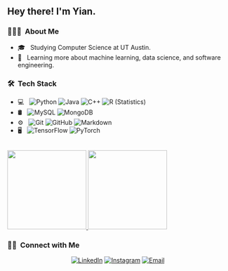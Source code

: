 <h2> Hey there! I'm Yian.</h2>

<h3> 👨🏻‍💻 &nbsp;About Me </h3>

- 🎓 &nbsp; Studying Computer Science at UT Austin.
- 🌱 &nbsp; Learning more about machine learning, data science, and software engineering.

<h3> 🛠 &nbsp;Tech Stack</h3>

- 💻 &nbsp;
  ![Python](https://img.shields.io/badge/-Python-333333?style=flat&logo=python)
  ![Java](https://img.shields.io/badge/-Java-333333?style=flat&logo=Java&logoColor=007396)
  ![C++](https://img.shields.io/badge/-C++-333333?style=flat&logo=C%2B%2B&logoColor=00599C)
  ![R (Statistics)](https://img.shields.io/badge/-R-333333?style=flat&logo=R&logoColor=276DC3)
- 🛢 &nbsp;
  ![MySQL](https://img.shields.io/badge/-MySQL-333333?style=flat&logo=mysql)
  ![MongoDB](https://img.shields.io/badge/-MongoDB-333333?style=flat&logo=mongodb)
- ⚙️ &nbsp;
  ![Git](https://img.shields.io/badge/-Git-333333?style=flat&logo=git)
  ![GitHub](https://img.shields.io/badge/-GitHub-333333?style=flat&logo=github)
  ![Markdown](https://img.shields.io/badge/-Markdown-333333?style=flat&logo=markdown)
- 🖥 &nbsp;
  ![TensorFlow](https://img.shields.io/badge/-TensorFlow-333333?style=flat&logo=tensorflow)
  ![PyTorch](https://img.shields.io/badge/-PyTorch-333333?style=flat&logo=adobe-pytorch)

<br/>

<a href="https://github.com/1yian">
  <img height="180em" src="https://github-readme-stats.vercel.app/api?username=1yian&theme=buefy&show_icons=true" />
  <img height="180em" src="https://github-readme-stats.vercel.app/api/top-langs/?username=1yian&theme=buefy&layout=compact" />
</a>

<br/>

<h3> 🤝🏻 &nbsp;Connect with Me </h3>

<p align="center">
<a href="https://www.linkedin.com/in/1yian/"><img alt="LinkedIn" src="https://img.shields.io/badge/LinkedIn-Yian%20Wong-blue?style=flat-square&logo=linkedin"></a>
<a href="https://www.instagram.com/1yian/"><img alt="Instagram" src="https://img.shields.io/badge/Instagram-1yian__-blue?style=flat-square&logo=instagram"></a>
<a href="mailto:yian@utexas.edu"><img alt="Email" src="https://img.shields.io/badge/Email-yian@utexas.edu-blue?style=flat-square&logo=gmail"></a>
</p>
